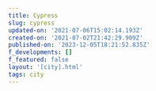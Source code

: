 ```yaml
---
title: Cypress
slug: cypress
updated-on: '2021-07-06T15:02:14.193Z'
created-on: '2021-07-02T21:42:29.909Z'
published-on: '2023-12-05T18:21:52.835Z'
f_developments: []
f_featured: false
layout: '[city].html'
tags: city
---
```



